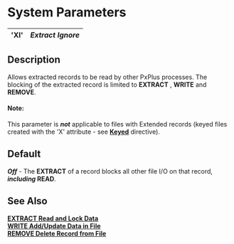 # System Parameters

**'XI'** |  **_Extract Ignore_**  
---|---  
  
##  Description

Allows extracted records to be read by other PxPlus processes. The blocking of the extracted record is limited to **EXTRACT** , **WRITE** and **REMOVE**.

#### **Note:**  
This parameter is **_not_** applicable to files with Extended records (keyed files created with the 'X' attribute - see **[Keyed](../directives/keyed.md)** directive).

##  Default

**_Off_** \- The **EXTRACT** of a record blocks all other file I/O on that record, **_including_ READ**.

##  See Also

**[EXTRACT Read and Lock Data](../directives/extract.md)**  
**[WRITE Add/Update Data in File](../directives/write.md)  
[REMOVE Delete Record from File](../directives/remove.md)**
